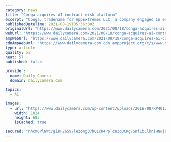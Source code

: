 ```yaml
---
category: news
title: "Conga acquires AI contract risk platform"
excerpt: "Conga, tradename for AppExtremes LLC, a company engaged in end-to-end digital document transformation, has acquired Contract Wrangler Inc."
publishedDateTime: 2021-08-19T05:36:00Z
originalUrl: "https://www.dailycamera.com/2021/08/18/conga-acquires-ai-contract-risk-platform"
webUrl: "https://www.dailycamera.com/2021/08/18/conga-acquires-ai-contract-risk-platform"
ampWebUrl: "https://www.dailycamera.com/2021/08/18/conga-acquires-ai-contract-risk-platform/amp/"
cdnAmpWebUrl: "https://www-dailycamera-com.cdn.ampproject.org/c/s/www.dailycamera.com/2021/08/18/conga-acquires-ai-contract-risk-platform/amp/"
type: article
quality: 57
heat: 57
published: false

provider:
  name: Daily Camera
  domain: dailycamera.com

topics:
  - AI

images:
  - url: "https://www.dailycamera.com/wp-content/uploads/2019/08/RP40129.jpg?w=1024&#038;h=683"
    width: 1024
    height: 683
    isCached: true

secured: "nhcm6PlNWc/ginF26597lezomg37hQ1cK4PpTcu3q3CRg7SnfLbClkniHNwjayYwXjapRo36o9e9kZd+xYxcYxAvKltBVsPPSP1faOWdNYuhKqGhjnJuwt7Mpijx+50Xl+OzZbB0QSl7AFixy45yCd/UOY7w1nJUQ+P3xPbhA92sk7mWb1mlWIPDF4Usr90IiUKDtIunRjqIpNIGcTjlkxYRXM4dlY2Aqq7KHHJdu02CFbJVsxRo3xxaijHA21o4cqqV9y4VzHbj/nzc8VYwMIb6UmrZuR7QGds+3nWuZ2kKTH6ir9PWwhioRV6gMNsXhR/VjW6O7LsovnaHv6IUkdLq0KszEkNWZep/7rmIMTo=;4I0rijGkATZ1U6lzunCiHg=="
---
```


